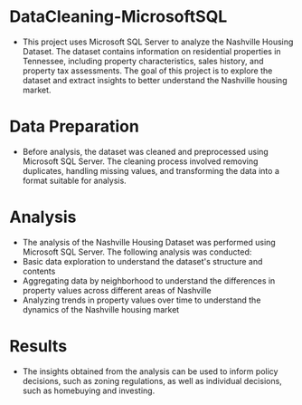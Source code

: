 # DataCleaning-MicrosoftSQL
- This project uses Microsoft SQL Server to analyze the Nashville Housing Dataset. The dataset contains information on residential properties in Tennessee, including property characteristics, sales history, and property tax assessments. The goal of this project is to explore the dataset and extract insights to better understand the Nashville housing market.

# Data Preparation
- Before analysis, the dataset was cleaned and preprocessed using Microsoft SQL Server. The cleaning process involved removing duplicates, handling missing values, and transforming the data into a format suitable for analysis.

# Analysis
- The analysis of the Nashville Housing Dataset was performed using Microsoft SQL Server. The following analysis was conducted:
- Basic data exploration to understand the dataset's structure and contents
- Aggregating data by neighborhood to understand the differences in property values across different areas of Nashville
- Analyzing trends in property values over time to understand the dynamics of the Nashville housing market

# Results
- The insights obtained from the analysis can be used to inform policy decisions, such as zoning regulations, as well as individual decisions, such as homebuying and investing.
